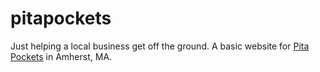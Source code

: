 # pitapockets
Just helping a local business get off the ground. A basic website for [Pita Pockets](http://www.yelp.com/biz/pita-pockets-amherst) in Amherst, MA.
